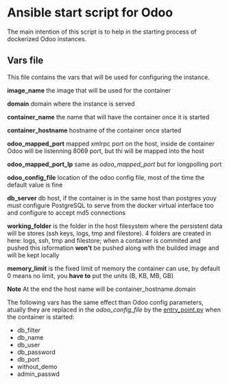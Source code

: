 # Ansible start script for Odoo

The main intention of this script is to help in the starting process of dockerized Odoo instances.

## Vars file

This file contains the vars that will be used for configuring the instance.

**image_name** the image that will be used for the container

**domain** domain where the instance is served

**container_name** the name that will have the container once it is started

**container_hostname** hostname of the container once started

**odoo_mapped_port** mapped xmlrpc port on the host, inside de container Odoo will be listenning 8069 port, but thi will be mapped into the host

**odoo_mapped_port_lp** same as *odoo_mapped_port* but for longpolling port

**odoo_config_file** location of the odoo config file, most of the time the default value is fine

**db_server** db host, if the container is in the same host than postgres youy must configure PostgreSQL to serve from the docker virtual interface too and configure to accept md5 connections

**working_folder** is the folder in the host filesystem where the persistent data will be stores (ssh keys, logs, tmp and filestore). 4 folders are created in here: logs, ssh, tmp and filestore; when a container is commited and pushed this isformation **won't** be pushed along with the builded image and will be kept locally

**memory_limit** is the fixed limit of memory the container can use, by default 0 means no limit, you **have to** put the units (B, KB, MB, GB)

**Note** At the end the host name will be container_hostname.domain

The following vars has the same effect than Odoo config parameters, atually they are replaced in the *odoo_config_file* by the [entry_point.py](https://github.com/Vauxoo/docker_entrypoint/blob/master/entry_point.py) when the container is started:
- db_filter
- db_name
- db_user
- db_password
- db_port
- without_demo
- admin_passwd

